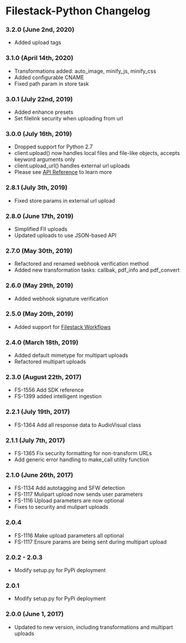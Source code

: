 # Filestack-Python Changelog

### 3.2.0 (June 2nd, 2020)
- Added upload tags

### 3.1.0 (April 14th, 2020)
- Transformations added: auto_image, minify_js, minify_css
- Added configurable CNAME
- Fixed path param in store task

### 3.0.1 (July 22nd, 2019)
- Added enhance presets
- Set filelink security when uploading from url

### 3.0.0 (July 16th, 2019)
- Dropped support for Python 2.7
- client.upload() now handles local files and file-like objects, accepts keyword arguments only
- client.upload_url() handles external url uploads
- Please see [API Reference](https://filestack-python.readthedocs.io) to learn more

### 2.8.1 (July 3th, 2019)
- Fixed store params in external url upload

### 2.8.0 (June 17th, 2019)
- Simplified FII uploads
- Updated uploads to use JSON-based API

### 2.7.0 (May 30th, 2019)
- Refactored and renamed webhook verification method
- Added new transformation tasks: callbak, pdf_info and pdf_convert

### 2.6.0 (May 29th, 2019)
- Added webhook signature verification

### 2.5.0 (May 20th, 2019)
- Added support for [Filestack Workflows](https://www.filestack.com/products/workflows/)

### 2.4.0 (March 18th, 2019)
- Added default mimetype for multipart uploads
- Refactored multipart uploads

### 2.3.0 (August 22th, 2017)
- FS-1556 Add SDK reference
- FS-1399 added intelligent ingestion 

### 2.2.1 (July 19th, 2017)
- FS-1364 Add all response data to AudioVisual class

### 2.1.1 (July 7th, 2017)
- FS-1365 Fix security formatting for non-transform URLs
- Add generic error handling to make_call utility function

### 2.1.0 (June 26th, 2017)
- FS-1134 Add autotagging and SFW detection 
- FS-1117 Mulipart upload now sends user parameters 
- FS-1116 Upload parameters are now optional 
- Fixes to security and mulipart uploads

### 2.0.4
- FS-1116 Make upload parameters all optional
- FS-1117 Ensure params are being sent during multipart upload

### 2.0.2 - 2.0.3
- Modify setup.py for PyPi deployment

### 2.0.1
- Modify setup.py for PyPi deployment

### 2.0.0 (June 1, 2017)
- Updated to new version, including transformations and multipart uploads

